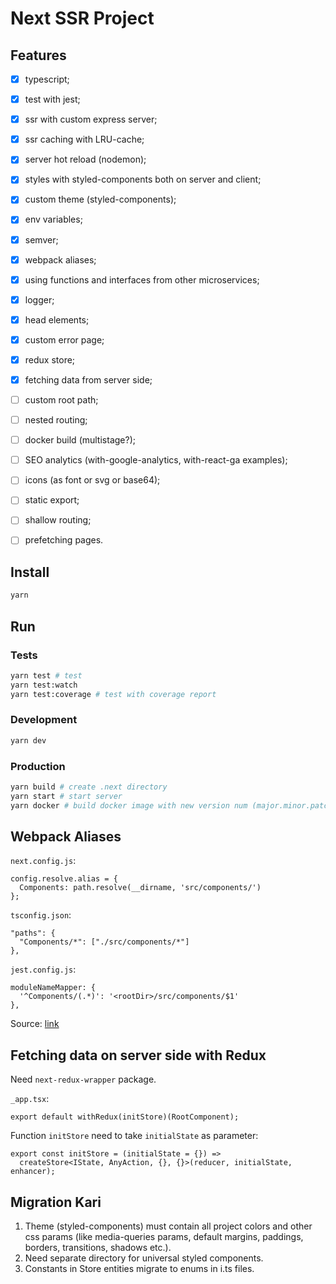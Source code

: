 # Next SSR Project

## Features

- [x] typescript;
- [x] test with jest;
- [x] ssr with custom express server;
- [x] ssr caching with LRU-cache;
- [x] server hot reload (nodemon);
- [x] styles with styled-components both on server and client;
- [x] custom theme (styled-components);
- [x] env variables;
- [x] semver;
- [x] webpack aliases;
- [x] using functions and interfaces from other microservices;
- [x] logger;
- [x] head elements;
- [x] custom error page;
- [x] redux store;
- [x] fetching data from server side;

- [ ] custom root path;
- [ ] nested routing;
- [ ] docker build (multistage?);
- [ ] SEO analytics (with-google-analytics, with-react-ga examples);
- [ ] icons (as font or svg or base64);
- [ ] static export;
- [ ] shallow routing;
- [ ] prefetching pages.

## Install

```bash
yarn
```

## Run

### Tests

```bash
yarn test # test
yarn test:watch
yarn test:coverage # test with coverage report
```

### Development

```bash
yarn dev
```

### Production

```bash
yarn build # create .next directory
yarn start # start server
yarn docker # build docker image with new version num (major.minor.patch)
```

## Webpack Aliases

`next.config.js`:

```
config.resolve.alias = {
  Components: path.resolve(__dirname, 'src/components/')
};
```

`tsconfig.json`:

```
"paths": {
  "Components/*": ["./src/components/*"]
},
```

`jest.config.js`:

```
moduleNameMapper: {
  '^Components/(.*)': '<rootDir>/src/components/$1'
},
```

Source: [link](https://medium.com/@martin_hotell/type-safe-es2015-module-import-path-aliasing-with-webpack-typescript-and-jest-fe461347e010)

## Fetching data on server side with Redux

Need `next-redux-wrapper` package.

`_app.tsx`:

```
export default withRedux(initStore)(RootComponent);
```

Function `initStore` need to take `initialState` as parameter:

```
export const initStore = (initialState = {}) =>
  createStore<IState, AnyAction, {}, {}>(reducer, initialState, enhancer);
```

## Migration Kari

1. Theme (styled-components) must contain all project colors and other css params
   (like media-queries params, default margins, paddings, borders, transitions, shadows etc.).
2. Need separate directory for universal styled components.
3. Constants in Store entities migrate to enums in i.ts files.
